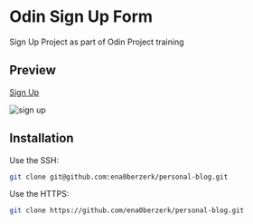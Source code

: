 # Odin Sign Up Form

Sign Up Project as part of Odin Project training

## Preview

[Sign Up](https://ena0berzerk.github.io/personal-blog)

![sign up](https://github.com/ena0berzerk/odin-sign-up-form/assets/110235307/02198e75-0006-47c7-a333-68539b93b38b)

## Installation

Use the SSH:

```bash
git clone git@github.com:ena0berzerk/personal-blog.git
```

Use the HTTPS:

```bash
git clone https://github.com/ena0berzerk/personal-blog.git
```

